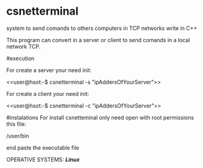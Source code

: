 # csnetterminal
system to send comands to others computers in TCP networks write in C++


This program can convert in a server or client to send comands in a local network TCP. 

#execution

For create a server your need init:


<<user@hsot:-$ csnetterminal -s "ipAddersOfYourServer">>

For create a client your need init:


<<user@hsot:-$ csnetterminal -c "ipAddersOfYourServer">>

#instalations 
For install csnetteminal only need open with root permissions this file:

/user/bin 

end paste the executable file

OPERATIVE SYSTEMS:
***Linux***
